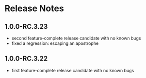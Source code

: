 Release Notes
=============

1.0.0-RC.3.23
-------------

- second feature-complete release candidate with no known bugs
- fixed a regression: escaping an apostrophe

1.0.0-RC.3.22
-------------

- first feature-complete release candidate with no known bugs